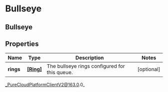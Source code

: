 # Bullseye

## Bullseye

## Properties

|Name | Type | Description | Notes|
|------------ | ------------- | ------------- | -------------|
| **rings** | [**[Ring]**](Ring) | The bullseye rings configured for this queue. | [optional] |



_PureCloudPlatformClientV2@163.0.0_
